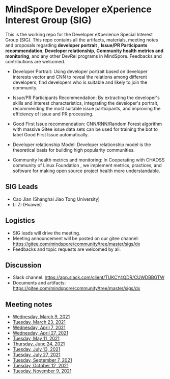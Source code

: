 # MindSpore Developer eXperience Interest Group (SIG)

This is the working repo for the Developer eXperience Special Interest Group (SIG). This repo contains all the artifacts, materials, meeting notes and proposals regarding **developer portrait** , **Issue/PR Participants recommendation**, **Developer relationship**, **Community health metrics and monitoring**, and any other DevRel programs in MindSpore. Feedbacks and contributions are welcomed.

- Developer Portrait: Using developer portrait based on developer interests vector and CNN to reveal the relations among different developers, find developers who is suitable and likely to join the community.

- Issue/PR Participants Recommendation: By extracting the developer's skills and interest characteristics, integrating the developer's portrait, recommending the most suitable issue participants, and improving the efficiency of issue and PR processing.

- Good First Issue recommendation: CNN/RNN/Random Forest algorithm with massive Gitee issue data sets can be used for training the bot to label Good First Issue automatically.

- Developer relationship Model: Developer relationship model is the theoretical basis for building high popularity communities.

- Community health metrics and monitoring: In Cooperating with CHAOSS community of Linux Foundation , we implement metrics, practices, and software for making open source project health more understandable.

## SIG Leads

- Cao Jian (Shanghai Jiao Tong University)
- Li Zi (Huawei)

## Logistics

- SIG leads will drive the meeting.  
- Meeting announcement will be posted on our gitee channel: https://gitee.com/mindspore/community/tree/master/sigs/dx  
- Feedbacks and topic requests are welcomed by all.  

## Discussion

- Slack channel: https://app.slack.com/client/TUKCY4QDR/CUWDBBGTW  
- Documents and artifacts: https://gitee.com/mindspore/community/tree/master/sigs/dx  

## Meeting notes

- [Wednesday, March 9, 2021](./meetings/001-20210309.md)
- [Tuesday, March 23, 2021](./meetings/002-20210323.md)
- [Wednesday, April 7, 2021](./meetings/003-20210407.md)
- [Wednesday, April 27, 2021](./meetings/004-20210427.md)
- [Tuesday, May 11, 2021](./meetings/005-20210511.md)
- [Thursday, June 24, 2021](./meetings/006-20210624.md)
- [Tuesday, July 13, 2021](./meetings/007-20210713.md)
- [Tuesday, July 27, 2021](./meetings/008-20210727.md)
- [Tuesday, September 7, 2021](./meetings/009-20210907.md)
- [Tuesday, October 12, 2021](./meetings/010-20211012.md)
- [Tuesday, November 9, 2021](./meetings/011-20211109.md)


